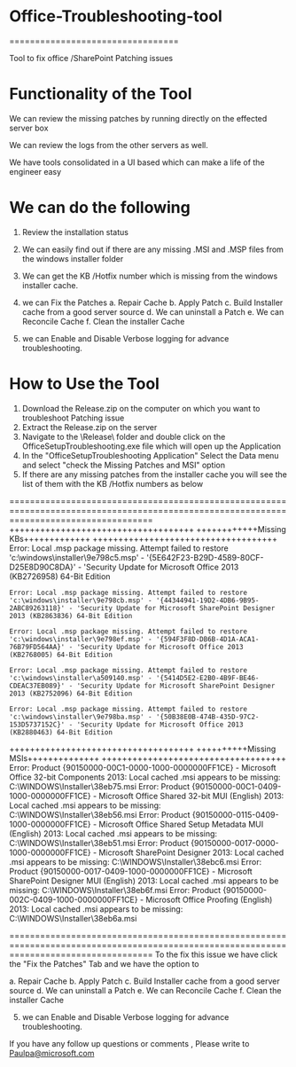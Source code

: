 # Office-Troubleshooting-tool
=================================

Tool to fix office /SharePoint Patching issues 

Functionality of the Tool 
===========================
We can review the missing patches by running directly on the effected server box

We can review the logs from the other servers as well.

We have tools consolidated in a UI based which can make a life of the engineer easy

We can do the following 
=====================
1. Review the installation status 
2. We can easily find out if there are any missing .MSI and .MSP files from the windows installer folder 
3. We can get the KB /Hotfix number which is missing from the windows installer cache.
4. we can Fix the Patches 
  a. Repair Cache
  b. Apply Patch
  c. Build Installer cache from a good server source
  d. We can uninstall a Patch
  e. We can Reconcile Cache
  f. Clean the installer Cache
  
5. we can Enable and Disable Verbose logging for advance troubleshooting. 


How to Use the Tool
===================
1. Download the Release.zip on the computer on which you want to troubleshoot Patching issue
2. Extract the Release.zip on the server
3. Navigate to the \Release\ folder and double click on the OfficeSetupTroubleshooting.exe file which will open up the Application
4. In the "OfficeSetupTroubleshooting Application" Select the Data menu and select "check the Missing Patches and MSI" option
4. If there are any missing patches from the installer cache you will see the list of them with the KB /Hotfix numbers as below 

========================================================================================================================================
++++++++++++++++++++++++++++++++++++
++++++++++++Missing KBs+++++++++++++
++++++++++++++++++++++++++++++++++++
	Error: Local .msp package missing. Attempt failed to restore 'c:\windows\installer\9e798c5.msp' - '{5E642F23-B29D-4589-80CF-D25E8D90C8DA}' - 'Security Update for Microsoft Office 2013 (KB2726958) 64-Bit Edition

	Error: Local .msp package missing. Attempt failed to restore 'c:\windows\installer\9e798cb.msp' - '{44344941-19D2-4DB6-9B95-2ABC89263118}' - 'Security Update for Microsoft SharePoint Designer 2013 (KB2863836) 64-Bit Edition

	Error: Local .msp package missing. Attempt failed to restore 'c:\windows\installer\9e798ef.msp' - '{594F3F8D-DB6B-4D1A-ACA1-76B79FD564AA}' - 'Security Update for Microsoft Office 2013 (KB2768005) 64-Bit Edition

	Error: Local .msp package missing. Attempt failed to restore 'c:\windows\installer\a509140.msp' - '{5414D5E2-E2B0-4B9F-BE46-CDEAC37EB089}' - 'Security Update for Microsoft SharePoint Designer 2013 (KB2752096) 64-Bit Edition

	Error: Local .msp package missing. Attempt failed to restore 'c:\windows\installer\9e798ba.msp' - '{50B38E0B-474B-435D-97C2-153D5737152C}' - 'Security Update for Microsoft Office 2013 (KB2880463) 64-Bit Edition

++++++++++++++++++++++++++++++++++++
++++++++++Missing MSIs++++++++++++++
++++++++++++++++++++++++++++++++++++
Error:                          Product {90150000-00C1-0000-1000-0000000FF1CE} - Microsoft Office 32-bit Components 2013: Local cached .msi appears to be missing: C:\WINDOWS\Installer\38eb75.msi
Error:                          Product {90150000-00C1-0409-1000-0000000FF1CE} - Microsoft Office Shared 32-bit MUI (English) 2013: Local cached .msi appears to be missing: C:\WINDOWS\Installer\38eb56.msi
Error:                          Product {90150000-0115-0409-1000-0000000FF1CE} - Microsoft Office Shared Setup Metadata MUI (English) 2013: Local cached .msi appears to be missing: C:\WINDOWS\Installer\38eb51.msi
Error:                          Product {90150000-0017-0000-1000-0000000FF1CE} - Microsoft SharePoint Designer 2013: Local cached .msi appears to be missing: C:\WINDOWS\Installer\38ebc6.msi
Error:                          Product {90150000-0017-0409-1000-0000000FF1CE} - Microsoft SharePoint Designer MUI (English) 2013: Local cached .msi appears to be missing: C:\WINDOWS\Installer\38eb6f.msi
Error:                          Product {90150000-002C-0409-1000-0000000FF1CE} - Microsoft Office Proofing (English) 2013: Local cached .msi appears to be missing: C:\WINDOWS\Installer\38eb6a.msi

========================================================================================================================================
To the fix this issue we have click the "Fix the Patches" Tab
and we have the option to 

  a. Repair Cache
  b. Apply Patch
  c. Build Installer cache from a good server source
  d. We can uninstall a Patch
  e. We can Reconcile Cache
  f. Clean the installer Cache
  
5. we can Enable and Disable Verbose logging for advance troubleshooting. 

If you have any follow up questions or comments , Please write to Paulpa@microsoft.com
